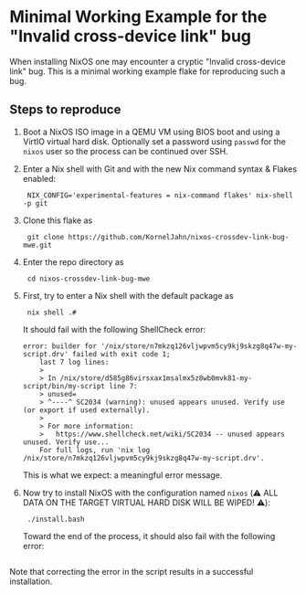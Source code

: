 # Minimal Working Example for the "Invalid cross-device link" bug

When installing NixOS one may encounter a cryptic "Invalid cross-device link"
bug. This is a minimal working example flake for reproducing such a bug.

## Steps to reproduce

1. Boot a NixOS ISO image in a QEMU VM using BIOS boot and using a VirtIO virtual
   hard disk. Optionally set a password using `passwd` for the `nixos` user so
   the process can be continued over SSH.

2. Enter a Nix shell with Git and with the new Nix command syntax & Flakes
   enabled:

        NIX_CONFIG='experimental-features = nix-command flakes' nix-shell -p git

3. Clone this flake as

        git clone https://github.com/KornelJahn/nixos-crossdev-link-bug-mwe.git

4. Enter the repo directory as

        cd nixos-crossdev-link-bug-mwe

5. First, try to enter a Nix shell with the default package as

        nix shell .#

   It should fail with the following ShellCheck error:

   ```
   error: builder for '/nix/store/n7mkzq126vljwpvm5cy9kj9skzg8q47w-my-script.drv' failed with exit code 1;
       last 7 log lines:
       >
       > In /nix/store/d585g86virsxax1msalmx5z8wb0mvk81-my-script/bin/my-script line 7:
       > unused=
       > ^----^ SC2034 (warning): unused appears unused. Verify use (or export if used externally).
       >
       > For more information:
       >   https://www.shellcheck.net/wiki/SC2034 -- unused appears unused. Verify use...
       For full logs, run 'nix log /nix/store/n7mkzq126vljwpvm5cy9kj9skzg8q47w-my-script.drv'.
   ```

   This is what we expect: a meaningful error message.

6. Now try to install NixOS with the configuration named `nixos` (:warning: ALL
   DATA ON THE TARGET VIRTUAL HARD DISK WILL BE WIPED! :warning:):

        ./install.bash

   Toward the end of the process, it should also fail with the following error:

   ```
   ```

Note that correcting the error in the script results in a successful
installation.




